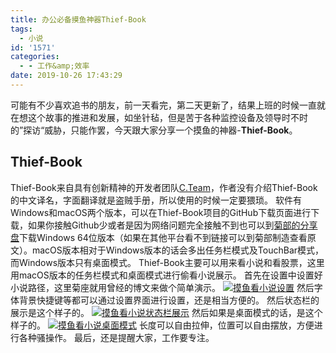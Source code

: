 ```yaml
---
title: 办公必备摸鱼神器Thief-Book
tags:
  - 小说
id: '1571'
categories:
  - - 工作&amp;效率
date: 2019-10-26 17:43:29
---
```


可能有不少喜欢追书的朋友，前一天看完，第二天更新了，结果上班的时候一直就在想这个故事的推进和发展，如坐针毡，但是苦于各种监控设备及领导时不时的”探访“威胁，只能作罢，今天跟大家分享一个摸鱼的神器-**Thief-Book**。

## Thief-Book

Thief-Book来自具有创新精神的开发者团队[C.Team](https://c.team)，作者没有介绍Thief-Book的中文译名，字面翻译就是盗贼手册，所以使用的时候一定要猥琐。 软件有Windows和macOS两个版本，可以在Thief-Book项目的GitHub下载页面进行下载，如果你接触Github少或者是因为网络问题完全接触不到也可以到[菊部的分享盘](http://share.jubuzz.com/file/18034009-404292529)下载Windows 64位版本（如果在其他平台看不到链接可以到菊部制造查看原文）。macOS版本相对于Windows版本的话会多出任务栏模式及TouchBar模式，而Windows版本只有桌面模式。 Thief-Book主要可以用来看小说和看股票，这里用macOS版本的任务栏模式和桌面模式进行偷看小说展示。 首先在设置中设置好小说路径，这里菊座就用曾经的博文来做个简单演示。 [![摸鱼看小说设置](https://i.loli.net/2019/10/26/7FTRvH5JQB3Od6j.png)](https://i.loli.net/2019/10/26/7FTRvH5JQB3Od6j.png) 然后字体背景快捷键等都可以通过设置界面进行设置，还是相当方便的。 然后状态栏的展示是这个样子的。 [![摸鱼看小说状态栏展示](https://i.loli.net/2019/10/26/NCSbdDHkJjU7R1F.png)](https://i.loli.net/2019/10/26/NCSbdDHkJjU7R1F.png) 然后如果是桌面模式的话，是这个样子的。 [![摸鱼看小说桌面模式](https://i.loli.net/2019/10/26/GgYQ8MaqtecTo6P.png)](https://i.loli.net/2019/10/26/GgYQ8MaqtecTo6P.png) 长度可以自由拉伸，位置可以自由摆放，方便进行各种骚操作。 最后，还是提醒大家，工作要专注。